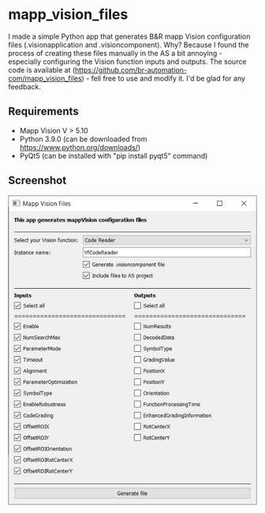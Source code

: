 # mapp_vision_files

I made a simple Python app that generates B&R mapp Vision configuration files (.visionapplication and .visioncomponent). Why? Because I found the process of creating these files manually in the AS a bit annoying - especially configuring the Vision function inputs and outputs. The source code is available at (https://github.com/br-automation-com/mapp_vision_files) - fell free to use and modify it. I'd be glad for any feedback.

## Requirements

- Mapp Vision V > 5.10
- Python 3.9.0 (can be downloaded from https://www.python.org/downloads/)
- PyQt5 (can be installed with "pip install pyqt5" command)

## Screenshot

![Screenshot](screenshot.png)
